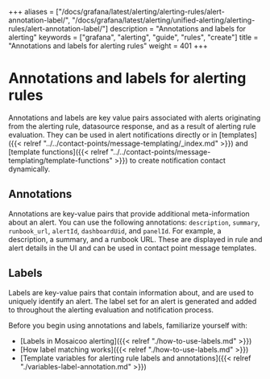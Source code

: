 +++
aliases = ["/docs/grafana/latest/alerting/alerting-rules/alert-annotation-label/", "/docs/grafana/latest/alerting/unified-alerting/alerting-rules/alert-annotation-label/"]
description = "Annotations and labels for alerting"
keywords = ["grafana", "alerting", "guide", "rules", "create"]
title = "Annotations and labels for alerting rules"
weight = 401
+++

# Annotations and labels for alerting rules

Annotations and labels are key value pairs associated with alerts originating from the alerting rule, datasource response, and as a result of alerting rule evaluation. They can be used in alert notifications directly or in [templates]({{< relref "../../contact-points/message-templating/_index.md" >}}) and [template functions]({{< relref "../../contact-points/message-templating/template-functions" >}}) to create notification contact dynamically.

## Annotations

Annotations are key-value pairs that provide additional meta-information about an alert. You can use the following annotations: `description`, `summary`, `runbook_url`, `alertId`, `dashboardUid`, and `panelId`. For example, a description, a summary, and a runbook URL. These are displayed in rule and alert details in the UI and can be used in contact point message templates.

## Labels

Labels are key-value pairs that contain information about, and are used to uniquely identify an alert. The label set for an alert is generated and added to throughout the alerting evaluation and notification process.

Before you begin using annotations and labels, familiarize yourself with:

- [Labels in Mosaicoo alerting]({{< relref "./how-to-use-labels.md" >}})
- [How label matching works]({{< relref "./how-to-use-labels.md" >}})
- [Template variables for alerting rule labels and annotations]({{< relref "./variables-label-annotation.md" >}})
